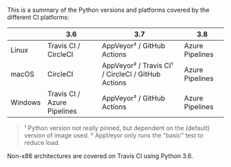 This is a summary of the Python versions and platforms covered by the different CI platforms:

|          | 3.6                          | 3.7                                                 | 3.8              |
|----------|------------------------------|-----------------------------------------------------|------------------|
| Linux    | Travis CI / CircleCI         | AppVeyor² / GitHub Actions                          | Azure Pipelines  |
| macOS    | CircleCI                     | AppVeyor² / Travis CI¹ / CircleCI / GitHub Actions  | Azure Pipelines  |
| Windows  | Travis CI / Azure Pipelines  | AppVeyor² / GitHub Actions                          | Azure Pipelines  |

> ¹ Python version not really pinned, but dependent on the (default) version of image used.
> ² AppVeyor only runs the "basic" test to reduce load.

Non-x86 architectures are covered on Travis CI using Python 3.6.
